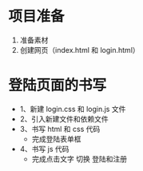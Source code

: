 # 项目准备

1. 准备素材
2. 创建网页（index.html 和 login.html）

# 登陆页面的书写

-   1、新建 login.css 和 login.js 文件
-   2、引入新建文件和依赖文件
-   3、书写 html 和 css 代码
    *  完成登陆表单框
-   4、书写 js 代码 
    *  完成点击文字 切换 登陆和注册
